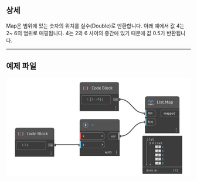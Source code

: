 ## 상세
Map은 범위에 있는 숫자의 위치를 실수(Double)로 반환합니다. 아래 예에서 값 4는 2~ 6의 범위로 매핑됩니다. 4는 2와 6 사이의 중간에 있기 때문에 값 0.5가 반환됩니다.
___
## 예제 파일

![Map](./CoreNodeModels.HigherOrder.Map_img.jpg)


